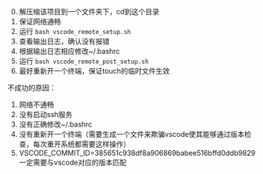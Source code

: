 0. 解压缩该项目到一个文件夹下，cd到这个目录
1. 保证网络通畅
2. 运行 `bash vscode_remote_setup.sh`
3. 查看输出日志，确认没有报错
4. 根据输出日志相应修改~/.bashrc
5. 运行 `bash vscode_remote_post_setup.sh`
6. 最好重新开一个终端，保证touch的临时文件生效

不成功的原因：
1. 网络不通畅
2. 没有启动ssh服务
3. 没有正确修改~/.bashrc
4. 没有重新开一个终端（需要生成一个文件来欺骗vscode使其能够通过版本检查，每次重开系统都需要这样操作）
5. VSCODE_COMMIT_ID=385651c938df8a906869babee516bffd0ddb9829 一定需要与vscode对应的版本匹配
